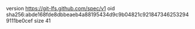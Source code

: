 version https://git-lfs.github.com/spec/v1
oid sha256:abde168fde8dbbeaeb4a88195434d9c9b04821c9218473462532949111be0cef
size 41
